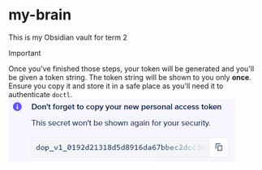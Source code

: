 # my-brain
This is my Obsidian vault for term 2

>[!IMPORTANT]
>Once you've finished those steps, your token will be generated and you'll be given a token string. The token string will be shown to you only **once**. Ensure you copy it and store it in a safe place as you'll need it to authenticate `doctl`.  ![Screenshot of token string](./Images/token_string.png)